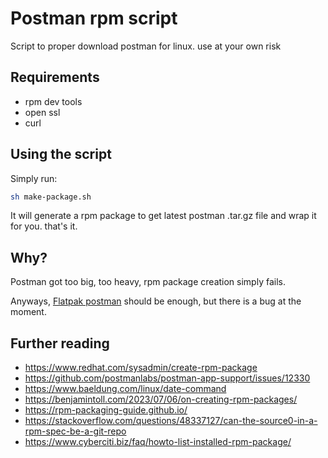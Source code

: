 # Postman rpm script

Script to proper download postman for linux. use at your own risk

## Requirements

- rpm dev tools
- open ssl
- curl

## Using the script

Simply run:

```bash
sh make-package.sh
```

It will generate a rpm package to get latest postman .tar.gz file and wrap it
for you. that's it.

## Why?

Postman got too big, too heavy, rpm package creation simply fails.

Anyways, [Flatpak postman](https://flathub.org/pt-BR/apps/com.getpostman.Postman)
should be enough, but there is a bug at the moment.

## Further reading

- <https://www.redhat.com/sysadmin/create-rpm-package>
- <https://github.com/postmanlabs/postman-app-support/issues/12330>
- <https://www.baeldung.com/linux/date-command>
- <https://benjamintoll.com/2023/07/06/on-creating-rpm-packages/>
- <https://rpm-packaging-guide.github.io/>
- <https://stackoverflow.com/questions/48337127/can-the-source0-in-a-rpm-spec-be-a-git-repo>
- <https://www.cyberciti.biz/faq/howto-list-installed-rpm-package/>
